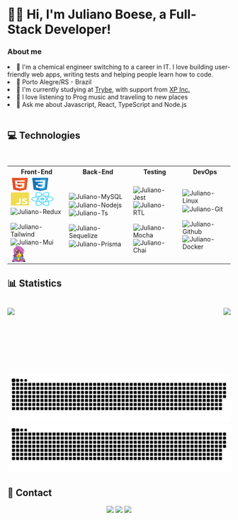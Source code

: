 # 👨‍💻 Hi, I'm Juliano Boese, a Full-Stack Developer!

<h3><strong>About me</strong></h3>

<div align="left" style="display: inline_block">
  <li> 🧪 I'm a chemical engineer switching to a career in IT. I love building user-friendly web apps, writing tests and helping people learn how to code.
  <li> 🧉 Porto Alegre/RS - Brazil</li>
  <li> 🔭 I'm currently studying at <a href="https://betrybe.com">Trybe</a>, with support from <a href="https://www.xpinc.com/">XP Inc.</a></li>
  <li> 🎸 I love listening to Prog music and traveling to new places</li>
  <li> 💬 Ask me about Javascript, React, TypeScript and Node.js</li>
</div>
<br>

## 💻 Technologies

<div align="center" style="display: inline_block"><br>

<table>
  <tr>
    <th>Front-End</th>
    <th>Back-End</th>
    <th>Testing</th>
    <th>DevOps</th>
  </tr>
  <tr>
    <td>
      <img align="center" alt="Juliano-HTML" height="30" width="42" src="https://raw.githubusercontent.com/devicons/devicon/master/icons/html5/html5-original.svg">
      <img align="center" alt="Juliano-CSS" height="30" width="42" src="https://raw.githubusercontent.com/devicons/devicon/master/icons/css3/css3-original.svg">
      <img align="center" alt="Juliano-Js" height="30" width="42" src="https://raw.githubusercontent.com/devicons/devicon/master/icons/javascript/javascript-plain.svg">
      <img align="center" alt="Juliano-React" height="36" width="52" src="https://raw.githubusercontent.com/devicons/devicon/master/icons/react/react-original.svg">
      <img align="center" alt="Juliano-Redux" height="31" width="44" src="https://cdn.jsdelivr.net/gh/devicons/devicon/icons/redux/redux-original.svg" />
      <br>
      <br>
      <img align="center" alt="Juliano-Tailwind" height="30" width="38" src="https://cdn.jsdelivr.net/gh/devicons/devicon/icons/tailwindcss/tailwindcss-plain.svg" />         <img align="center" alt="Juliano-Mui" height="30" width="40" src="https://cdn.jsdelivr.net/gh/devicons/devicon/icons/materialui/materialui-original.svg" />
      <img align="center" alt="Juliano-Emotion" width="36" src="https://raw.githubusercontent.com/emotion-js/emotion/main/emotion.png" />
    </td>
    <td>
      <img align="center" alt="Juliano-MySQL" height="48" width="56" src="https://cdn.jsdelivr.net/gh/devicons/devicon/icons/mysql/mysql-original-wordmark.svg">
      <img align="center" alt="Juliano-Nodejs" height="32" width="42" src="https://cdn.jsdelivr.net/gh/devicons/devicon/icons/nodejs/nodejs-original.svg" />
      <img align="center" alt="Juliano-Ts" height="30" width="42" src="https://cdn.jsdelivr.net/gh/devicons/devicon/icons/typescript/typescript-original.svg" />
      <br>
      <br>
      <img align="center" alt="Juliano-Sequelize" height="34" width="42" src="https://cdn.jsdelivr.net/gh/devicons/devicon/icons/sequelize/sequelize-original.svg" />
      <img align="center" alt="Juliano-Prisma" width="32" src="https://d2eip9sf3oo6c2.cloudfront.net/tags/images/000/001/287/square_480/prismaHD.png" />            
    </td>
    <td>
      <img align="center" alt="Juliano-Jest" height="30" width="48" src="https://cdn.jsdelivr.net/gh/devicons/devicon/icons/jest/jest-plain.svg" />
      <img align="center" alt="Juliano-RTL" height="34" width="34" src="https://testing-library.com/img/octopus-128x128.png" />
      <br>
      <br>
      <img align="center" alt="Juliano-Mocha" height="34" width="50" src="https://cdn.jsdelivr.net/gh/devicons/devicon/icons/mocha/mocha-plain.svg" />
      <img align="center" alt="Juliano-Chai" height="36" width="36" src="https://www.chaijs.com/img/chai-logo-small.png" />
    </td>
    <td>
      <img align="center" alt="Juliano-Linux" height="30" width="42" src="https://cdn.jsdelivr.net/gh/devicons/devicon/icons/linux/linux-original.svg" />
      <img align="center" alt="Juliano-Git" height="30" width="42" src="https://cdn.jsdelivr.net/gh/devicons/devicon/icons/git/git-original.svg" />
      <br>
      <br>
      <img align="center" alt="Juliano-Github" height="38" width="42" src="https://cdn.jsdelivr.net/gh/devicons/devicon/icons/github/github-original.svg" />
      <img align="center" alt="Juliano-Docker" height="41" width="50" src="https://cdn.jsdelivr.net/gh/devicons/devicon/icons/docker/docker-original.svg">
    </td>
  </tr>
</table>

</div>

<!-- <div align="center" style="display: inline_block"><br>
  <img align="center" alt="Juliano-Linux" height="30" width="42" src="https://cdn.jsdelivr.net/gh/devicons/devicon/icons/linux/linux-original.svg" />
  <img align="center" alt="Juliano-Git" height="30" width="42" src="https://cdn.jsdelivr.net/gh/devicons/devicon/icons/git/git-original.svg" />
  <img align="center" alt="Juliano-HTML" height="30" width="42" src="https://raw.githubusercontent.com/devicons/devicon/master/icons/html5/html5-original.svg">
  <img align="center" alt="Juliano-CSS" height="30" width="42" src="https://raw.githubusercontent.com/devicons/devicon/master/icons/css3/css3-original.svg">
  <img align="center" alt="Juliano-Js" height="30" width="42" src="https://raw.githubusercontent.com/devicons/devicon/master/icons/javascript/javascript-plain.svg">
  <img align="center" alt="Juliano-Jest" height="30" width="42" src="https://cdn.jsdelivr.net/gh/devicons/devicon/icons/jest/jest-plain.svg" />
  <img align="center" alt="Juliano-React" height="36" width="52" src="https://raw.githubusercontent.com/devicons/devicon/master/icons/react/react-original.svg">
  <img align="center" alt="Juliano-Redux" height="31" width="44" src="https://cdn.jsdelivr.net/gh/devicons/devicon/icons/redux/redux-original.svg" />
  <img align="center" alt="Juliano-Docker" height="41" width="56" src="https://cdn.jsdelivr.net/gh/devicons/devicon/icons/docker/docker-original.svg">
  <img align="center" alt="Juliano-MySQL" height="48" width="56" src="https://cdn.jsdelivr.net/gh/devicons/devicon/icons/mysql/mysql-original-wordmark.svg">
  <img align="center" alt="Juliano-Nodejs" height="30" width="42" src="https://cdn.jsdelivr.net/gh/devicons/devicon/icons/nodejs/nodejs-original.svg" />
</div> -->

## 📊 Statistics

<br>
<div align="center">
  <img align="left" height="150em" src="https://github-readme-stats.vercel.app/api?username=julianoboese&count_private=true&show_icons=true&theme=nord" />
  <img align="right" height="150em" src="https://github-readme-stats.vercel.app/api/top-langs/?username=julianoboese&layout=compact&theme=nord" />
</div>
<br>

<div align="center">
  
  ![GitHub Snake Light](https://github.com/julianoboese/julianoboese/blob/output/github-contribution-grid-snake.svg#gh-light-mode-only)
  ![GitHub Snake Dark](https://github.com/julianoboese/julianoboese/blob/output/github-contribution-grid-snake-dark.svg#gh-dark-mode-only)
  
</div>

## 💬 Contact

<div align="center" style="display: inline_block">
  <a href="https://julianoboese.github.io" target="_blank"><img height="28rem" src="https://img.shields.io/badge/my_portfolio-3fc337?style=for-the-badge" target="_blank"></a> 
  <a href="https://www.linkedin.com/in/julianoboese" target="_blank"><img height="28rem" src="https://img.shields.io/badge/LinkedIn-0077B5?style=for-the-badge&logo=linkedin&logoColor=white"></a> 
  <a href = "mailto:juliano.boese@gmail.com"><img height="28rem" src="https://img.shields.io/badge/Gmail-D14836?style=for-the-badge&logo=gmail&logoColor=white" target="_blank"></a>
</div>
